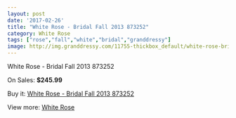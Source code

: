 ```yaml
---
layout: post
date: '2017-02-26'
title: "White Rose - Bridal Fall 2013 873252"
category: White Rose
tags: ["rose","fall","white","bridal","granddressy"]
image: http://img.granddressy.com/11755-thickbox_default/white-rose-bridal-fall-2013-873252.jpg
---
```

White Rose - Bridal Fall 2013 873252

On Sales: **$245.99**
<a href="https://www.granddressy.com/en/white-rose/10850-white-rose-bridal-fall-2013-873252.html"><amp-img layout="responsive" width="600" height="600" src="//img.granddressy.com/11755-thickbox_default/white-rose-bridal-fall-2013-873252.jpg" alt="White Rose - Bridal Fall 2013 873252 0" /></a>

Buy it: [White Rose - Bridal Fall 2013 873252](https://www.granddressy.com/en/white-rose/10850-white-rose-bridal-fall-2013-873252.html "White Rose - Bridal Fall 2013 873252")

View more: [White Rose](https://www.granddressy.com/en/298-white-rose "White Rose")